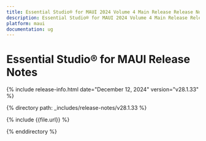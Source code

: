 ```yaml
---
title: Essential Studio® for MAUI 2024 Volume 4 Main Release Release Notes  
description: Essential Studio® for MAUI 2024 Volume 4 Main Release Release Notes  
platform: maui
documentation: ug
---
```


# Essential Studio® for MAUI Release Notes  

{% include release-info.html date="December 12, 2024"  version="v28.1.33" %} 

{% directory path: _includes/release-notes/v28.1.33 %}

{% include {{file.url}} %}

{% enddirectory %}